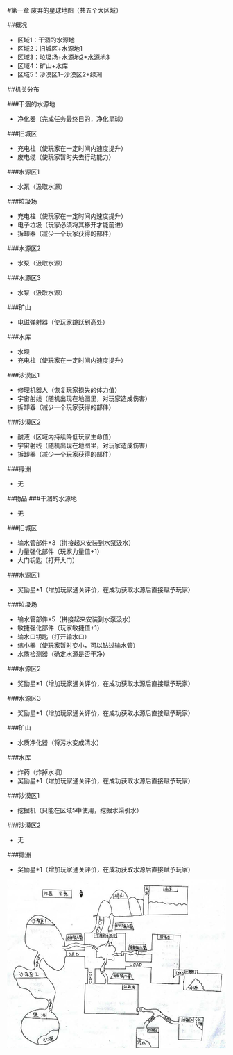 #第一章 废弃的星球地图（共五个大区域）

##概况
* 区域1：干涸的水源地
* 区域2：旧城区+水源地1
* 区域3：垃圾场+水源地2+水源地3
* 区域4：矿山+水库
* 区域5：沙漠区1+沙漠区2+绿洲

##机关分布

###干涸的水源地
* 净化器（完成任务最终目的，净化星球）

###旧城区
* 充电柱（使玩家在一定时间内速度提升）
* 废电缆（使玩家暂时失去行动能力）

###水源区1
* 水泵（汲取水源）

###垃圾场
* 充电柱（使玩家在一定时间内速度提升）
* 电子垃圾（玩家必须将其移开才能前进）
* 拆卸器（减少一个玩家获得的部件）

###水源区2
* 水泵（汲取水源）

###水源区3
* 水泵（汲取水源）

###矿山
* 电磁弹射器（使玩家跳跃到高处）

###水库
* 水坝
* 充电柱（使玩家在一定时间内速度提升）

###沙漠区1
* 修理机器人（恢复玩家损失的体力值）
* 宇宙射线（随机出现在地图里，对玩家造成伤害）
* 拆卸器（减少一个玩家获得的部件）

###沙漠区2
* 酸液（区域内持续降低玩家生命值）
* 宇宙射线（随机出现在地图里，对玩家造成伤害）
* 拆卸器（减少一个玩家获得的部件）

###绿洲
* 无

##物品
###干涸的水源地
* 无

###旧城区
* 输水管部件*3（拼接起来安装到水泵汲水）
* 力量强化部件（玩家力量值+1）
* 大门钥匙（打开大门）

###水源区1
* 奖励星*1（增加玩家通关评价，在成功获取水源后直接赋予玩家）

###垃圾场
* 输水管部件*5（拼接起来安装到水泵汲水）
* 敏捷强化部件（玩家敏捷值+1）
* 输水口钥匙（打开输水口）
* 缩小器（使玩家暂时变小，可以钻过输水管）
* 水质检测器（确定水源是否干净）

###水源区2
* 奖励星*1（增加玩家通关评价，在成功获取水源后直接赋予玩家）

###水源区3
* 奖励星*1（增加玩家通关评价，在成功获取水源后直接赋予玩家）

###矿山
* 水质净化器（将污水变成清水）

###水库
* 炸药（炸掉水坝）
* 奖励星*1（增加玩家通关评价，在成功获取水源后直接赋予玩家）

###沙漠区1
* 挖掘机（只能在区域5中使用，挖掘水渠引水）

###沙漠区2
* 无

###绿洲
* 奖励星*1（增加玩家通关评价，在成功获取水源后直接赋予玩家）

![](https://github.com/Auir/RetrieveMyself/blob/master/Resources/pics/Map1.jpg)
